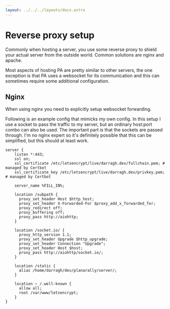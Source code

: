 ```yaml
---
layout: ../../../layouts/docs.astro
---
```


# Reverse proxy setup

Commonly when hosting a server, you use some reverse proxy to shield your actual server from the outside world.
Common solutions are nginx and apache.

Most aspects of hosting PA are pretty similar to other servers, the one exception is that PA uses a websocket for its communication and this can sometimes require some additional configuration.

## Nginx

When using nginx you need to explicitly setup websocket forwarding.

Following is an example config that mimicks my own config.
In this setup I use a socket to pass the traffic to my server, but an ordinary host:port combo can also be used.
The important part is that the sockets are passed through.
I'm no nginx expert so it's definitely possible that this can be simplified, but this should at least work.

```nginx
server {
    listen *:443;
    ssl on;
    ssl_certificate /etc/letsencrypt/live/darragh.dev/fullchain.pem; # managed by Certbot
    ssl_certificate_key /etc/letsencrypt/live/darragh.dev/privkey.pem; # managed by Certbot

    server_name %FILL_IN%;

    location /subpath {
      proxy_set_header Host $http_host;
      proxy_set_header X-Forwarded-For $proxy_add_x_forwarded_for;
      proxy_redirect off;
      proxy_buffering off;
      proxy_pass http://aiohttp;
    }

    location /socket.io/ {
      proxy_http_version 1.1;
      proxy_set_header Upgrade $http_upgrade;
      proxy_set_header Connection "Upgrade";
      proxy_set_header Host $host;
      proxy_pass http://aiohttp/socket.io/;
    }

    location /static {
      alias /home/darragh/dev/planarally/server/;
    }

    location ~ /.well-known {
      allow all;
      root /var/www/letsencrypt;
    }
}
```
